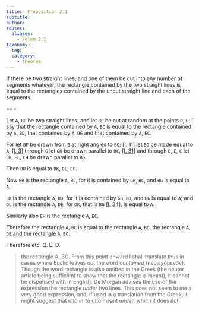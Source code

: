 ```yaml
---
title:  Proposition 2.1
subtitle: 
author:
routes:
  aliases:
    - /elem.2.1
taxonomy:
  tag:
  category:
    - theorem
---
```


If there be two straight lines, and one of them be cut into any number of segments whatever, the rectangle contained by the two straight lines is equal to the rectangles contained by the uncut straight line and each of the segments. 
<!-- <lb n="5"/> -->

===

Let `A`, `BC` be two straight lines, and let `BC` be cut at random at the points `D`, `E`; I say that the rectangle contained by `A`, `BC` is equal to the rectangle contained by `A`, `BD`, that contained by `A`, `DE` and <lb n="10"/>that contained by `A`, `EC`. 

For let `BF` be drawn from `B` at right angles to `BC`; [<a href="/elem.1.11">I. 11</a>] let `BG` be made equal to `A`, [<a href="/elem.1.3">I. 3</a>] through `G` let `GH` be drawn <lb n="15"/>parallel to `BC`, [<a href="/elem.1.31">I. 31</a>] and through `D`, `E`, `C` let `DK`, `EL`, `CH` be drawn parallel to `BG`.

Then `BH` is equal to `BK`, `DL`, `EH`. <lb n="20"/>

Now `BH` is the rectangle `A`, `BC`, for it is contained by `GB`, `BC`, and `BG` is equal to `A`;

`BK` is the rectangle `A`, `BD`, for it is contained by `GB`, `BD`, and `BG` is equal to `A`; <span class="center">and `DL` is the rectangle `A`, `DE`, for `DK`, that is `BG` [<a href="/elem.1.34">I. 34</a>], <lb n="25"/>is equal to `A`.</span>

Similarly also `EH` is the rectangle `A`, `EC`.

Therefore the rectangle `A`, `BC` is equal to the rectangle `A`, `BD`, the rectangle `A`, `DE` and the rectangle `A`, `EC`.

Therefore etc. Q. E. D.
<blockquote n="20" class="crit" place="unspecified" anchored="yes">
<pb n="376"/>

<span class="bold">the rectangle A, BC.</span> From this point onward I shall translate thus in cases where Euclid leaves out the word <em>contained</em> (<foreign lang="greek">περιεχόμενον</foreign>). Though the word <quote>rectangle</quote>
is also omitted in the Greek (the neuter article being sufficient to show that the rectangle is meant), it cannot be dispensed with in English. De Morgan advises the use of the expression <quote>the rectangle <em>under</em> two lines.</quote>
This does not seem to me a very good expression, and, if used in a translation from the Greek, it might suggest that <foreign lang="greek">ὑπό</foreign> in <foreign lang="greek">τὸ ὑπό</foreign> meant <em>under</em>, which it does not.

</blockquote>
